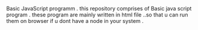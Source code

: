Basic JavaScript programm .
this repository comprises of Basic java script program .
these program are mainly written in html file ..so that u can run them on browser if u dont have a node in your system . 
